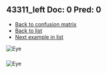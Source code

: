 ## 43311_left Doc: 0 Pred: 0
- [Back to confusion matrix](https://github.com/juliandewit/kaggle_retinopathy/blob/master/matrix.md)
- [Back to list](https://github.com/juliandewit/kaggle_retinopathy/blob/master/lists/00/list.md)
- [Next example in list](https://github.com/juliandewit/kaggle_retinopathy/blob/master/lists/00/43/43317_left.md)

![Eye](https://retinopaty.blob.core.windows.net/size1024/43311_left_0.jpeg)

### 

![Eye]()
